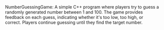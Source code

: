 NumberGuessingGame:
A simple C++ program where players try to guess a randomly generated number between 1 and 100. The game provides feedback on each guess, indicating whether it's too low, too high, or correct. Players continue guessing until they find the target number.
